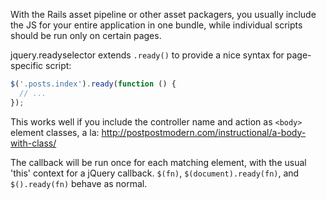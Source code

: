 With the Rails asset pipeline or other asset packagers, you
usually include the JS for your entire application in one bundle,
while individual scripts should be run only on certain pages.

jquery.readyselector extends `.ready()` to provide a nice syntax
for page-specific script:

```javascript
$('.posts.index').ready(function () {
  // ...
});
```

This works well if you include the controller name and action
as `<body>` element classes, a la:
 http://postpostmodern.com/instructional/a-body-with-class/

The callback will be run once for each matching element, with
the usual 'this' context for a jQuery callback. `$(fn)`,
`$(document).ready(fn)`, and `$().ready(fn)` behave as normal.
